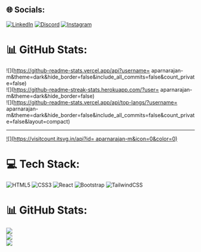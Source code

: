 
## 🌐 Socials:
[![LinkedIn](https://img.shields.io/badge/LinkedIn-%230077B5.svg?logo=linkedin&logoColor=white)](https://linkedin.com/in/aparna-m) 
[![Discord](https://img.shields.io/badge/Discord-%237289DA.svg?logo=discord&logoColor=white)](https://discord.gg/https://1drv.ms/u/s!AqVRjrSG7QvikOlFc-PCljsbPDYJ5g?e=eBgBjc) [![Instagram](https://img.shields.io/badge/Instagram-%23E4405F.svg?logo=Instagram&logoColor=white)](https://instagram.com/_aparna_rajan__) 

# 📊 GitHub Stats:
![](https://github-readme-stats.vercel.app/api?username= aparnarajan-m&theme=dark&hide_border=false&include_all_commits=false&count_private=false)<br/>
![](https://github-readme-streak-stats.herokuapp.com/?user= aparnarajan-m&theme=dark&hide_border=false)<br/>
![](https://github-readme-stats.vercel.app/api/top-langs/?username= aparnarajan-m&theme=dark&hide_border=false&include_all_commits=false&count_private=false&layout=compact)

---
[![](https://visitcount.itsvg.in/api?id= aparnarajan-m&icon=0&color=0)](https://visitcount.itsvg.in)

<!-- Proudly created with GPRM ( https://gprm.itsvg.in ) -->

<!-- Proudly created with GPRM ( https://gprm.itsvg.in ) -->

# 💻 Tech Stack:
![HTML5](https://img.shields.io/badge/html5-%23E34F26.svg?style=for-the-badge&logo=html5&logoColor=white) ![CSS3](https://img.shields.io/badge/css3-%231572B6.svg?style=for-the-badge&logo=css3&logoColor=white) ![React](https://img.shields.io/badge/react-%2320232a.svg?style=for-the-badge&logo=react&logoColor=%2361DAFB) ![Bootstrap](https://img.shields.io/badge/bootstrap-%238511FA.svg?style=for-the-badge&logo=bootstrap&logoColor=white) ![TailwindCSS](https://img.shields.io/badge/tailwindcss-%2338B2AC.svg?style=for-the-badge&logo=tailwind-css&logoColor=white)
# 📊 GitHub Stats:
![](https://github-readme-stats.vercel.app/api?username=aparnarajan-m&theme=dark&hide_border=false&include_all_commits=true&count_private=true)<br/>
![](https://github-readme-streak-stats.herokuapp.com/?user=aparnarajan-m&theme=dark&hide_border=false)<br/>
![](https://github-readme-stats.vercel.app/api/top-langs/?username=aparnarajan-m&theme=dark&hide_border=false&include_all_commits=true&count_private=true&layout=compact)

<!-- Proudly created with GPRM ( https://gprm.itsvg.in ) -->
